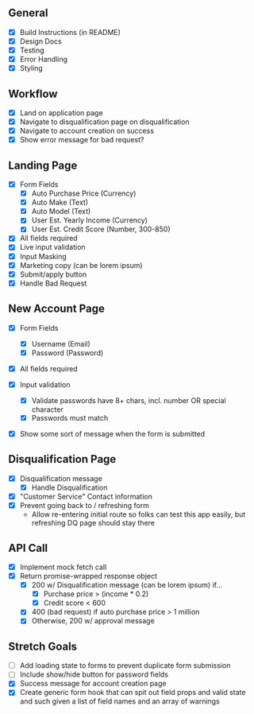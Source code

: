 ## General
- [x] Build Instructions (in README)
- [x] Design Docs
- [x] Testing
- [x] Error Handling
- [x] Styling

## Workflow
- [x] Land on application page
- [x] Navigate to disqualification page on disqualification
- [x] Navigate to account creation on success
- [x] Show error message for bad request?

## Landing Page
- [x] Form Fields
  - [x] Auto Purchase Price (Currency)
  - [x] Auto Make (Text)
  - [x] Auto Model (Text)
  - [x] User Est. Yearly Income (Currency)
  - [x] User Est. Credit Score (Number, 300-850)
- [x] All fields required
- [x] Live input validation
- [x] Input Masking
- [x] Marketing copy (can be lorem ipsum)
- [x] Submit/apply button
- [x] Handle Bad Request

## New Account Page
- [x] Form Fields
  - [x] Username (Email)
  - [x] Password (Password)
- [x] All fields required
- [x] Input validation
  - [x] Validate passwords have 8+ chars, incl. number OR special character
  - [x] Passwords must match
- [x] Show some sort of message when the form is submitted


## Disqualification Page
- [x] Disqualification message
  - [x] Handle Disqualification
- [x] "Customer Service" Contact information
- [x] Prevent going back to / refreshing form
  - Allow re-entering initial route so folks can test this app easily, but refreshing DQ page should stay there

## API Call
- [x] Implement mock fetch call
- [x] Return promise-wrapped response object
  - [x] 200 w/ Disqualification message (can be lorem ipsum) if...
    - [x] Purchase price > (income * 0.2)
    - [x] Credit score < 600
  - [x] 400 (bad request) if auto purchase price > 1 million
  - [x] Otherwise, 200 w/ approval message

## Stretch Goals
- [ ] Add loading state to forms to prevent duplicate form submission
- [ ] Include show/hide button for password fields
- [x] Success message for account creation page
- [x] Create generic form hook that can spit out field props and valid state and such given a list of field names and an array of warnings
